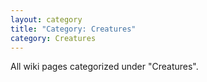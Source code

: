 ```yaml
---
layout: category
title: "Category: Creatures"
category: Creatures
---
```

All wiki pages categorized under "Creatures".